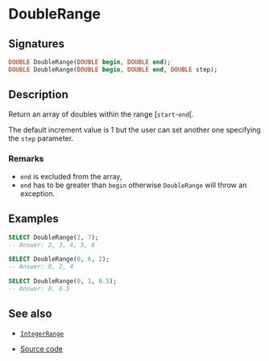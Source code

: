 # DoubleRange

## Signatures

```sql
DOUBLE DoubleRange(DOUBLE begin, DOUBLE end);
DOUBLE DoubleRange(DOUBLE begin, DOUBLE end, DOUBLE step);
```

## Description

Return an array of doubles within the range [`start`-`end`[.

The default increment value is 1 but the user can set another one specifying the `step` parameter.

### Remarks

* `end` is excluded from the array,
* `end` has to be greater than `begin` otherwise `DoubleRange` will throw an exception.

## Examples

```sql
SELECT DoubleRange(2, 7);
-- Answer: 2, 3, 4, 5, 6
```

```sql
SELECT DoubleRange(0, 6, 2);
-- Answer: 0, 2, 4
```

```sql
SELECT DoubleRange(0, 1, 0.5);
-- Answer: 0, 0.5
```

## See also

* [`IntegerRange`](../IntegerRange)

* <a href="https://github.com/orbisgis/h2gis/blob/master/h2gis-functions/src/main/java/org/h2gis/functions/system/DoubleRange.java" target="_blank">Source code</a>
